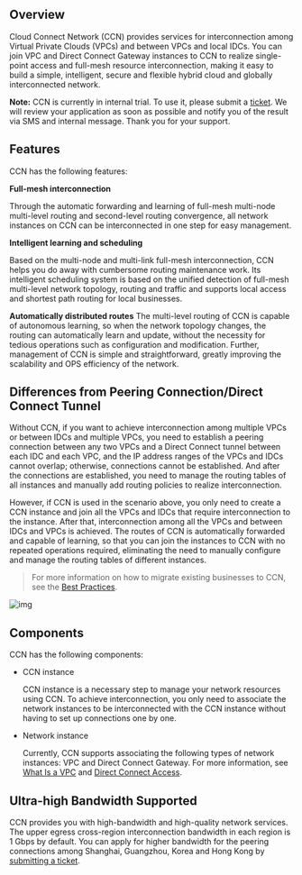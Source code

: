 ## Overview

Cloud Connect Network (CCN) provides services for interconnection among Virtual Private Clouds (VPCs) and between VPCs and local IDCs. You can join VPC and Direct Connect Gateway instances to CCN to realize single-point access and full-mesh resource interconnection, making it easy to build a simple, intelligent, secure and flexible hybrid cloud and globally interconnected network.

**Note:** CCN is currently in internal trial. To use it, please submit a [ticket](https://console.cloud.tencent.com/workorder). We will review your application as soon as possible and notify you of the result via SMS and internal message. Thank you for your support.

## Features

CCN has the following features:

**Full-mesh interconnection**

Through the automatic forwarding and learning of full-mesh multi-node multi-level routing and second-level routing convergence, all network instances on CCN can be interconnected in one step for easy management.

**Intelligent learning and scheduling**

Based on the multi-node and multi-link full-mesh interconnection, CCN helps you do away with cumbersome routing maintenance work. Its intelligent scheduling system is based on the unified detection of full-mesh multi-level network topology, routing and traffic and supports local access and shortest path routing for local businesses.

**Automatically distributed routes**
The multi-level routing of CCN is capable of autonomous learning, so when the network topology changes, the routing can automatically learn and update, without the necessity for tedious operations such as configuration and modification. Further, management of CCN is simple and straightforward, greatly improving the scalability and OPS efficiency of the network.

## Differences from Peering Connection/Direct Connect Tunnel

Without CCN, if you want to achieve interconnection among multiple VPCs or between IDCs and multiple VPCs, you need to establish a peering connection between any two VPCs and a Direct Connect tunnel between each IDC and each VPC, and the IP address ranges of the VPCs and IDCs cannot overlap; otherwise, connections cannot be established. And after the connections are established, you need to manage the routing tables of all instances and manually add routing policies to realize interconnection.

However, if CCN is used in the scenario above, you only need to create a CCN instance and join all the VPCs and IDCs that require interconnection to the instance. After that, interconnection among all the VPCs and between IDCs and VPCs is achieved. The routes of CCN is automatically forwarded and capable of learning, so that you can join the instances to CCN with no repeated operations required, eliminating the need to manually configure and manage the routing tables of different instances.

> For more information on how to migrate existing businesses to CCN, see the [Best Practices](/document/product/877/18797).

![img](https://main.qcloudimg.com/raw/7ea188ff1d607fc0141fee39ca4b2841.png)

## Components

CCN has the following components:

- CCN instance

  CCN instance is a necessary step to manage your network resources using CCN.
  To achieve interconnection, you only need to associate the network instances to be interconnected with the CCN instance without having to set up connections one by one.

- Network instance

  Currently, CCN supports associating the following types of network instances: VPC and Direct Connect Gateway.
  For more information, see [What Is a VPC](/document/product/215) and [Direct Connect Access](/document/product/216).

## Ultra-high Bandwidth Supported

CCN provides you with high-bandwidth and high-quality network services.
The upper egress cross-region interconnection bandwidth in each region is 1 Gbps by default. You can apply for higher bandwidth for the peering connections among Shanghai, Guangzhou, Korea and Hong Kong by [submitting a ticket](https://console.cloud.tencent.com/workorder).

